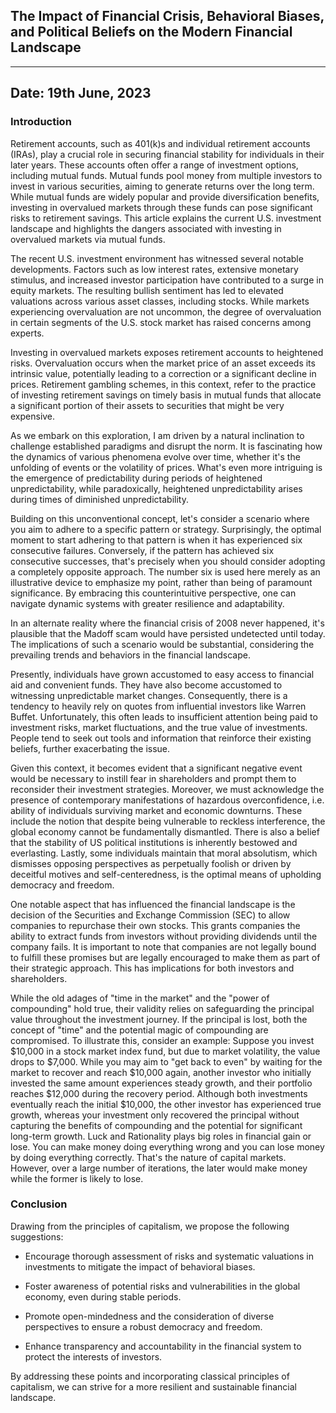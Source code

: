 ## The Impact of Financial Crisis, Behavioral Biases, and Political Beliefs on the Modern Financial Landscape

---
Date: 19th June, 2023
---

### Introduction

Retirement accounts, such as 401(k)s and individual retirement accounts (IRAs), play a crucial role in securing financial stability for individuals in their later years. These accounts often offer a range of investment options, including mutual funds. Mutual funds pool money from multiple investors to invest in various securities, aiming to generate returns over the long term. While mutual funds are widely popular and provide diversification benefits, investing in overvalued markets through these funds can pose significant risks to retirement savings. This article explains the current U.S. investment landscape and highlights the dangers associated with investing in overvalued markets via mutual funds.

The recent U.S. investment environment has witnessed several notable developments. Factors such as low interest rates, extensive monetary stimulus, and increased investor participation have contributed to a surge in equity markets. The resulting bullish sentiment has led to elevated valuations across various asset classes, including stocks. While markets experiencing overvaluation are not uncommon, the degree of overvaluation in certain segments of the U.S. stock market has raised concerns among experts.

Investing in overvalued markets exposes retirement accounts to heightened risks. Overvaluation occurs when the market price of an asset exceeds its intrinsic value, potentially leading to a correction or a significant decline in prices. Retirement gambling schemes, in this context, refer to the practice of investing retirement savings on timely basis in mutual funds that allocate a significant portion of their assets to securities that might be very expensive. 

As we embark on this exploration, I am driven by a natural inclination to challenge established paradigms and disrupt the norm. It is fascinating how the dynamics of various phenomena evolve over time, whether it's the unfolding of events or the volatility of prices. What's even more intriguing is the emergence of predictability during periods of heightened unpredictability, while paradoxically, heightened unpredictability arises during times of diminished unpredictability.

Building on this unconventional concept, let's consider a scenario where you aim to adhere to a specific pattern or strategy. Surprisingly, the optimal moment to start adhering to that pattern is when it has experienced six consecutive failures. Conversely, if the pattern has achieved six consecutive successes, that's precisely when you should consider adopting a completely opposite approach. The number six is used here merely as an illustrative device to emphasize my point, rather than being of paramount significance. By embracing this counterintuitive perspective, one can navigate dynamic systems with greater resilience and adaptability.

In an alternate reality where the financial crisis of 2008 never happened, it's plausible that the Madoff scam would have persisted undetected until today. The implications of such a scenario would be substantial, considering the prevailing trends and behaviors in the financial landscape.

Presently, individuals have grown accustomed to easy access to financial aid and convenient funds. They have also become accustomed to witnessing unpredictable market changes. Consequently, there is a tendency to heavily rely on quotes from influential investors like Warren Buffet. Unfortunately, this often leads to insufficient attention being paid to investment risks, market fluctuations, and the true value of investments. People tend to seek out tools and information that reinforce their existing beliefs, further exacerbating the issue.

Given this context, it becomes evident that a significant negative event would be necessary to instill fear in shareholders and prompt them to reconsider their investment strategies. Moreover, we must acknowledge the presence of contemporary manifestations of hazardous overconfidence, i.e. ability of individuals surviving market and economic downturns. These include the notion that despite being vulnerable to reckless interference, the global economy cannot be fundamentally dismantled. There is also a belief that the stability of US political institutions is inherently bestowed and everlasting. Lastly, some individuals maintain that moral absolutism, which dismisses opposing perspectives as perpetually foolish or driven by deceitful motives and self-centeredness, is the optimal means of upholding democracy and freedom.

One notable aspect that has influenced the financial landscape is the decision of the Securities and Exchange Commission (SEC) to allow companies to repurchase their own stocks. This grants companies the ability to extract funds from investors without providing dividends until the company fails. It is important to note that companies are not legally bound to fulfill these promises but are legally encouraged to make them as part of their strategic approach. This has implications for both investors and shareholders.

While the old adages of "time in the market" and the "power of compounding" hold true, their validity relies on safeguarding the principal value throughout the investment journey. If the principal is lost, both the concept of "time" and the potential magic of compounding are compromised. To illustrate this, consider an example: Suppose you invest $10,000 in a stock market index fund, but due to market volatility, the value drops to $7,000. While you may aim to "get back to even" by waiting for the market to recover and reach $10,000 again, another investor who initially invested the same amount experiences steady growth, and their portfolio reaches $12,000 during the recovery period. Although both investments eventually reach the initial $10,000, the other investor has experienced true growth, whereas your investment only recovered the principal without capturing the benefits of compounding and the potential for significant long-term growth. Luck and Rationality plays big roles in financial gain or lose. You can make money doing everything wrong and you can lose money by doing everything correctly. That's the nature of capital markets. However, over a large number of iterations, the later would make money while the former is likely to lose.

### Conclusion

Drawing from the principles of capitalism, we propose the following suggestions:

- Encourage thorough assessment of risks and systematic valuations in investments to mitigate the impact of behavioral biases.

- Foster awareness of potential risks and vulnerabilities in the global economy, even during stable periods.

- Promote open-mindedness and the consideration of diverse perspectives to ensure a robust democracy and freedom.

- Enhance transparency and accountability in the financial system to protect the interests of investors.

By addressing these points and incorporating classical principles of capitalism, we can strive for a more resilient and sustainable financial landscape.
